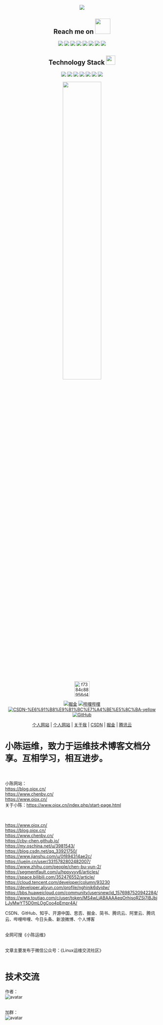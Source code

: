 <!-- ![Anurag's GitHub stats](https://github-readme-stats.vercel.app/api?username=cby-chen&show_icons=true&theme=radical)

[![Readme Card](https://github-readme-stats.vercel.app/api/pin/?username=cby-chen&repo=Kubernetes)](https://github.com/cby-chen/Kubernetes)

[![Top Langs](https://github-readme-stats.vercel.app/api/top-langs/?username=cby-chen&langs_count=10)](https://github.com/cby-chen/)

[![GitHub Streak](https://github-readme-streak-stats.herokuapp.com/?user=cby-chen)](https://github.com/cby-chen/)

![](https://img.shields.io/badge/<WORD_ON_LEFT>-<WORD_ON_RIGHT>-informational?style=flat&logo=linux&logoColor=white&color=2bbc8a) -->



<p align = "center">
  <img src = "https://github-readme-stats.vercel.app/api?username=cby-chen&show_icons=true&theme=tokyonight&line_height=27">
</p>

<h2 align="center">Reach me on <img src="https://media.giphy.com/media/mGcNjsfWAjY5AEZNw6/giphy.gif" width="50"></h2>
<p align="center">
<img src="https://img.shields.io/badge/-JavaScript-black?style=flat-square&logo=javascript"/>
<img src="https://img.shields.io/badge/-Nodejs-black?style=flat-square&logo=Node.js"/>
<img src="https://img.shields.io/badge/-Expressjs-black?style=flat-square&logo=Express.js"/>
<img src="https://img.shields.io/badge/-React-black?style=flat-square&logo=react"/>
<img src="https://img.shields.io/badge/-MongoDB-black?style=flat-square&logo=mongodb"/>
<img src="https://img.shields.io/badge/-MySQL-black?style=flat-square&logo=mysql"/>
<img src="https://img.shields.io/badge/-Git-black?style=flat-square&logo=git"/>
<img src="https://img.shields.io/badge/-GitHub-black?style=flat-square&logo=github"/>
</p>
<p align="center">
<h2 align="center">Technology Stack <img src="https://media.giphy.com/media/WUlplcMpOCEmTGBtBW/giphy.gif" width="30"></h2>


<p align="center">
<img src="https://img.shields.io/badge/C-00599C?style=flat-square&logo=c&logoColor=white"/>
<img src="https://img.shields.io/badge/-java-E34A86?style=flat-square&logo=java"/>
<img src="https://img.shields.io/badge/-C++-00599C?style=flat-square&logo=c"/>
<img src="https://img.shields.io/badge/-HTML5-E34F26?style=flat-square&logo=html5&logoColor=white"/>
<img src="https://img.shields.io/badge/-CSS3-1572B6?style=flat-square&logo=css3"/>
<img src="https://img.shields.io/badge/-Bootstrap-563D7C?style=flat-square&logo=bootstrap"/>
<img src="https://img.shields.io/badge/-Heroku-430098?style=flat-square&logo=heroku"/>
</p>


 
<!-- <p align = "center">
 <img src="https://activity-graph.herokuapp.com/graph?user=cby-chen&theme=redical">
</p> -->

<p align = "center">
<img width="50%" src="https://github-readme-streak-stats.herokuapp.com/?user=cby-chen&show_icons=true&locale=en&layout=compact&theme=radical&line_height=0" />
</p>


</marquee><p align="center"><img src="https://img-blog.csdnimg.cn/f7384c88956d4378b72e47548e19c9f8.gif" alt="f7384c88956d4378b72e47548e19c9f8.gif" width="50" /></p><p align="center">
  <a href="https://juejin.cn/user/3315782802482007"><img src="https://img.shields.io/badge/juejin-%E6%8E%98%E9%87%91-blue.svg" alt="掘金" /></a>
  <a href="https://space.bilibili.com/352476552/article"><img src="https://img.shields.io/badge/bilibili-%E5%93%94%E5%93%A9%E5%93%94%E5%93%A9-critical" alt="哔哩哔哩" /></a>
  <a href="https://blog.csdn.net/qq_33921750"><img src="https://img.shields.io/badge/CSDN-%E6%91%B8%E9%B1%BC%E7%A4%BE%E5%8C%BA-yellow" alt="CSDN-%E6%91%B8%E9%B1%BC%E7%A4%BE%E5%8C%BA-yellow" /></a>
<a href="https://github.com/cby-chen/"><img src="https://img.shields.io/badge/GitHub-%E5%AD%98%E5%82%A8%E5%BA%93-black.svg" alt="GitHub" /></a>
</p>



<p align="center">
<a href="http://www.oiox.cn/">个人网站</a> |  <a href="http://www.chenby.cn/">个人网站</a>  |  <a href="https://www.oiox.cn/index.php/start-page.html">关于我</a>  | <a href="https://blog.csdn.net/qq_33921750">CSDN</a> | <a href="https://juejin.cn/user/3315782802482007">掘金</a> | <a href="https://cloud.tencent.com/developer/column/93230">腾讯云</a> 
</p>

# 
 
# 小陈运维，致力于运维技术博客文档分享。互相学习，相互进步。 </br> </br>

小陈网站：</br>
https://blog.oiox.cn/ </br>
https://www.chenby.cn/ </br>
https://www.oiox.cn/ </br>
关于小陈：https://www.oiox.cn/index.php/start-page.html </br>
 </br>
 </br>
 
https://www.oiox.cn/ </br>
https://blog.oiox.cn/ </br>
https://www.chenby.cn/ </br>
https://cby-chen.github.io/ </br>
https://my.oschina.net/u/3981543/ </br>
https://blog.csdn.net/qq_33921750/ </br>
https://www.jianshu.com/u/0f894314ae2c/ </br>
https://juejin.cn/user/3315782802482007/ </br>
https://www.zhihu.com/people/chen-bu-yun-2/ </br>
https://segmentfault.com/u/hppyvyv6/articles/ </br>
https://space.bilibili.com/352476552/article/ </br>
https://cloud.tencent.com/developer/column/93230 </br>
https://developer.aliyun.com/profile/nghinjk6dyidw/ </br>
https://bbs.huaweicloud.com/community/usersnew/id_1576987520942284/ </br>
https://www.toutiao.com/c/user/token/MS4wLjABAAAAeqOrhjsoRZSj7iBJbjLJyMwYT5D0mLOgCoo4pEmpr4A/ </br>

CSDN、GitHub、知乎、开源中国、思否、掘金、简书、腾讯云、阿里云、腾讯云、哔哩哔哩、今日头条、新浪微博、个人博客 </br> </br>

全网可搜《小陈运维》 </br> </br>

文章主要发布于微信公众号：《Linux运维交流社区》 </br> </br>

# 技术交流

作者：
</br>
![avatar](https://www.oiox.cn/about/2.png)   
</br>

加群：
</br>
![avatar](https://www.oiox.cn/about/1.png)
